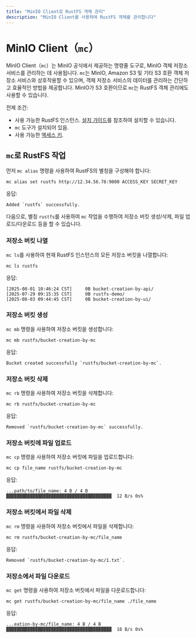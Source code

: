 ```yaml
---
title: "MinIO Client로 RustFS 객체 관리"
description: "MinIO Client를 사용하여 RustFS 객체를 관리합니다"
---
```


# MinIO Client（`mc`）

MinIO Client（`mc`）는 MinIO 공식에서 제공하는 명령줄 도구로, MinIO 객체 저장소 서비스를 관리하는 데 사용됩니다. `mc`는 MinIO, Amazon S3 및 기타 S3 호환 객체 저장소 서비스와 상호작용할 수 있으며, 객체 저장소 서비스의 데이터를 관리하는 간단하고 효율적인 방법을 제공합니다. MinIO가 S3 호환이므로 `mc`는 RustFS 객체 관리에도 사용할 수 있습니다.

전제 조건:

- 사용 가능한 RustFS 인스턴스. [설치 가이드](../installation/index.md)를 참조하여 설치할 수 있습니다.
- `mc` 도구가 설치되어 있음.
- 사용 가능한 [액세스 키](../administration/iam/access-token.md).

## `mc`로 RustFS 작업

먼저 `mc alias` 명령을 사용하여 RustFS의 별칭을 구성해야 합니다:

```
mc alias set rustfs http://12.34.56.78:9000 ACCESS_KEY SECRET_KEY
```

응답:

```
Added `rustfs` successfully.
```

다음으로, 별칭 `rustfs`를 사용하여 `mc` 작업을 수행하여 저장소 버킷 생성/삭제, 파일 업로드/다운로드 등을 할 수 있습니다.

### 저장소 버킷 나열

`mc ls`를 사용하여 현재 RustFS 인스턴스의 모든 저장소 버킷을 나열합니다:

```
mc ls rustfs
```

응답:

```
[2025-08-01 10:46:24 CST]     0B bucket-creation-by-api/
[2025-07-29 09:15:35 CST]     0B rustfs-demo/
[2025-08-03 09:44:45 CST]     0B bucket-creation-by-ui/
```

### 저장소 버킷 생성

`mc mb` 명령을 사용하여 저장소 버킷을 생성합니다:

```
mc mb rustfs/bucket-creation-by-mc
```

응답:

```
Bucket created successfully `rustfs/bucket-creation-by-mc`.
```

### 저장소 버킷 삭제

`mc rb` 명령을 사용하여 저장소 버킷을 삭제합니다:

```
mc rb rustfs/bucket-creation-by-mc
```

응답:

```
Removed `rustfs/bucket-creation-by-mc` successfully.
```

### 저장소 버킷에 파일 업로드

`mc cp` 명령을 사용하여 저장소 버킷에 파일을 업로드합니다:

```
mc cp file_name rustfs/bucket-creation-by-mc
```

응답:

```
...path/to/file_name: 4 B / 4 B  ▓▓▓▓▓▓▓▓▓▓▓▓▓▓▓▓▓▓▓▓▓▓▓▓▓▓▓▓▓▓▓▓▓▓▓▓▓▓▓▓  12 B/s 0s%
```

### 저장소 버킷에서 파일 삭제

`mc rm` 명령을 사용하여 저장소 버킷에서 파일을 삭제합니다:

```
mc rm rustfs/bucket-creation-by-mc/file_name
```

응답:

```
Removed `rustfs/bucket-creation-by-mc/1.txt`.
```

### 저장소에서 파일 다운로드

`mc get` 명령을 사용하여 저장소 버킷에서 파일을 다운로드합니다:

```
mc get rustfs/bucket-creation-by-mc/file_name ./file_name
```

응답:

```
...eation-by-mc/file_name: 4 B / 4 B  ▓▓▓▓▓▓▓▓▓▓▓▓▓▓▓▓▓▓▓▓▓▓▓▓▓▓▓▓▓▓▓▓▓▓▓▓▓▓▓▓  18 B/s 0s%
```
